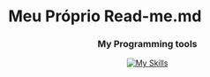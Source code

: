 <!DOCTYPE html>
<html lang="pt-br">
<head>
    <meta charset="UTF-8">
    <meta name="viewport" content="width=device-width, initial-scale=1.0">
    <script>
        h1{
            text - align: center;
        }
    </script>
</head>
<body>
    <h1>Meu Próprio Read-me.md</h1>
    <div align="center">
  <h3>My Programming tools</h3>

  [![My Skills](https://skillicons.dev/icons?i=html,css,js,postman,github,vscode)](https://skillicons.dev)
</div>
</body>
</html>
